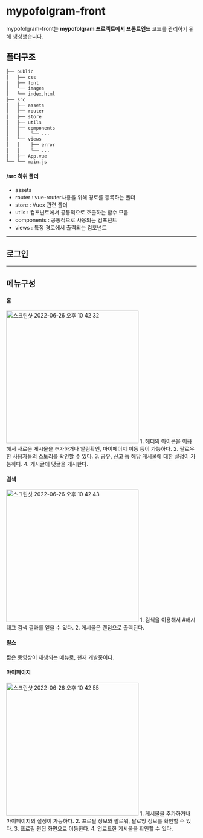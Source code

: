 # mypofolgram-front
mypofolgram-front는 **mypofolgram 프로젝트에서 프론트엔드** 코드를 관리하기 위해 생성했습니다.

## 폴더구조
```bash
├── public
│   ├── css
│   ├── font
│   └── images
│   └── index.html
├── src
│   ├── assets
│   ├── router
│   ├── store
│   ├── utils
│   ├── components 
│   │    └── ...
│   └── views
│   │    ├── error
│   │    └── ...
│   ├── App.vue    
└── └── main.js
``` 
#### /src 하위 폴더
- assets
- router : vue-router사용을 위해 경로를 등록하는 폴더
- store : Vuex 관련 폴더
- utils : 컴포넌트에서 공통적으로 호출하는 함수 모음 
- components : 공통적으로 사용되는 컴포넌트
- views : 특정 경로에서 출력되는 컴포넌트

-----------

## 로그인



------------
## 메뉴구성
#### 홈
<img width="350" alt="스크린샷 2022-06-26 오후 10 42 32" src="https://user-images.githubusercontent.com/42436569/175819281-611a3250-255f-43fd-9c95-519de393abf6.png">
1. 헤더의 아이콘을 이용해서 새로운 게시물을 추가하거나 알림확인, 마이페이지 이동 등이 가능하다.
2. 팔로우한 사용자들의 스토리를 확인할 수 있다.
3. 공유, 신고 등 해당 게시물에 대한 설정이 가능하다.
4. 게시글에 댓글을 게시한다.

#### 검색
<img width="350" alt="스크린샷 2022-06-26 오후 10 42 43" src="https://user-images.githubusercontent.com/42436569/175819287-9aa63b45-6e07-461d-b0bb-71b71401d344.png">
1. 검색을 이용해서 #해시태그 검색 결과를 얻을 수 있다.
2. 게시물은 랜덤으로 출력된다.

#### 릴스
짧은 동영상이 재생되는 메뉴로, 현재 개발중이다.

#### 마이페이지
<img width="350" alt="스크린샷 2022-06-26 오후 10 42 55" src="https://user-images.githubusercontent.com/42436569/175819291-85155fe4-6f34-4dd8-ba8d-9d698849df44.png">
1. 게시물을 추가하거나 마이페이지의 설정이 가능하다.
2. 프로필 정보와 팔로워, 팔로잉 정보를 확인할 수 있다.
3. 프로필 편집 화면으로 이동한다.
4. 업로드한 게시물을 확인할 수 있다.

